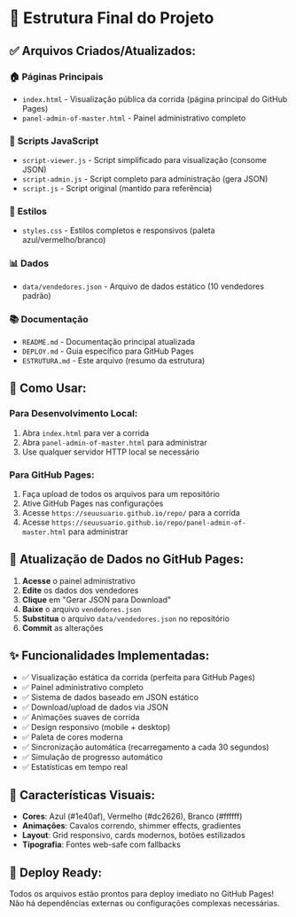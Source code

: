# 📁 Estrutura Final do Projeto

## ✅ Arquivos Criados/Atualizados:

### 🏠 **Páginas Principais**
- `index.html` - Visualização pública da corrida (página principal do GitHub Pages)
- `panel-admin-of-master.html` - Painel administrativo completo

### 🔧 **Scripts JavaScript**
- `script-viewer.js` - Script simplificado para visualização (consome JSON)
- `script-admin.js` - Script completo para administração (gera JSON)
- `script.js` - Script original (mantido para referência)

### 🎨 **Estilos**
- `styles.css` - Estilos completos e responsivos (paleta azul/vermelho/branco)

### 📊 **Dados**
- `data/vendedores.json` - Arquivo de dados estático (10 vendedores padrão)

### 📚 **Documentação**
- `README.md` - Documentação principal atualizada
- `DEPLOY.md` - Guia específico para GitHub Pages
- `ESTRUTURA.md` - Este arquivo (resumo da estrutura)

## 🎯 **Como Usar:**

### Para Desenvolvimento Local:
1. Abra `index.html` para ver a corrida
2. Abra `panel-admin-of-master.html` para administrar
3. Use qualquer servidor HTTP local se necessário

### Para GitHub Pages:
1. Faça upload de todos os arquivos para um repositório
2. Ative GitHub Pages nas configurações
3. Acesse `https://seuusuario.github.io/repo/` para a corrida
4. Acesse `https://seuusuario.github.io/repo/panel-admin-of-master.html` para administrar

## 🔄 **Atualização de Dados no GitHub Pages:**

1. **Acesse** o painel administrativo
2. **Edite** os dados dos vendedores
3. **Clique** em "Gerar JSON para Download"
4. **Baixe** o arquivo `vendedores.json`
5. **Substitua** o arquivo `data/vendedores.json` no repositório
6. **Commit** as alterações

## ✨ **Funcionalidades Implementadas:**

- ✅ Visualização estática da corrida (perfeita para GitHub Pages)
- ✅ Painel administrativo completo
- ✅ Sistema de dados baseado em JSON estático
- ✅ Download/upload de dados via JSON
- ✅ Animações suaves de corrida
- ✅ Design responsivo (mobile + desktop)
- ✅ Paleta de cores moderna
- ✅ Sincronização automática (recarregamento a cada 30 segundos)
- ✅ Simulação de progresso automático
- ✅ Estatísticas em tempo real

## 🎨 **Características Visuais:**

- **Cores**: Azul (#1e40af), Vermelho (#dc2626), Branco (#ffffff)
- **Animações**: Cavalos correndo, shimmer effects, gradientes
- **Layout**: Grid responsivo, cards modernos, botões estilizados
- **Tipografia**: Fontes web-safe com fallbacks

## 🚀 **Deploy Ready:**

Todos os arquivos estão prontos para deploy imediato no GitHub Pages!
Não há dependências externas ou configurações complexas necessárias.
